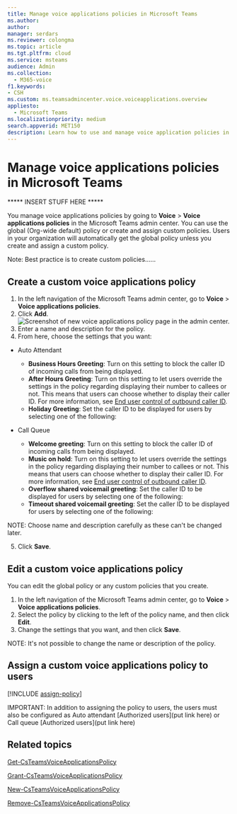 ```yaml
---
title: Manage voice applications policies in Microsoft Teams
ms.author: 
author: 
manager: serdars
ms.reviewer: colongma
ms.topic: article
ms.tgt.pltfrm: cloud
ms.service: msteams
audience: Admin
ms.collection: 
  - M365-voice
f1.keywords:
- CSH
ms.custom: ms.teamsadmincenter.voice.voiceapplications.overview
appliesto: 
  - Microsoft Teams
ms.localizationpriority: medium
search.appverid: MET150
description: Learn how to use and manage voice application policies in Microsoft Teams to enable end users to perform configuration changes on autho attendants and call queues.
---
```


# Manage voice applications policies in Microsoft Teams

***** INSERT STUFF HERE *****

You manage voice applications policies by going to **Voice** > **Voice applications policies** in the Microsoft Teams admin center. You can use the global (Org-wide default) policy or create and assign custom policies. Users in your organization will automatically get the global policy unless you create and assign a custom policy.

Note: Best practice is to create custom policies...... 

## Create a custom voice applications policy

1. In the left navigation of the Microsoft Teams admin center, go to **Voice** > **Voice applications policies**.
2. Click **Add**. <br>
![Screenshot of new voice applications policy page in the admin center.](media/caller-id-policies-add-policy.png)
3. Enter a name and description for the policy.
4. From here, choose the settings that you want:
- Auto Attendant
    - **Business Hours Greeting**: Turn on this setting to block the caller ID of incoming calls from being displayed.
    - **After Hours Greeting**: Turn on this setting to let users override the settings in the policy regarding displaying their number to callees or not. This means that users can choose whether to display their caller ID. For more information, see [End user control of outbound caller ID](./how-can-caller-id-be-used-in-your-organization.md#end-user-control-of-outbound-caller-id).
    - **Holiday Greeting**: Set the caller ID to be displayed for users by selecting one of the following:

- Call Queue
    - **Welcome greeting**: Turn on this setting to block the caller ID of incoming calls from being displayed.
    - **Music on hold**: Turn on this setting to let users override the settings in the policy regarding displaying their number to callees or not. This means that users can choose whether to display their caller ID. For more information, see [End user control of outbound caller ID](./how-can-caller-id-be-used-in-your-organization.md#end-user-control-of-outbound-caller-id).
    - **Overflow shared voicemail greeting**: Set the caller ID to be displayed for users by selecting one of the following:
    - **Timeout shared voicemail greeting**: Set the caller ID to be displayed for users by selecting one of the following:

NOTE: Choose name and description carefully as these can't be changed later.

5. Click **Save**.

## Edit a custom voice applications policy

You can edit the global policy or any custom policies that you create. 

1. In the left navigation of the Microsoft Teams admin center, go to **Voice** > **Voice applications policies**.
2. Select the policy by clicking to the left of the policy name, and then click **Edit**.
3. Change the settings that you want, and then click **Save**.

NOTE: It's not possible to change the name or description of the policy.

## Assign a custom voice applications policy to users

[!INCLUDE [assign-policy](includes/assign-policy.md)]

IMPORTANT: In addition to assigning the policy to users, the users must also be configured as Auto attendant [Authorized users](put link here) or Call queue [Authorized users](put link here)

## Related topics

[Get-CsTeamsVoiceApplicationsPolicy](/powershell/module/skype/get-csteamsvoiceapplicationspolicy)

[Grant-CsTeamsVoiceApplicationsPolicy](/powershell/module/skype/grant-csteamsvoiceapplicationspolicy)

[New-CsTeamsVoiceApplicationsPolicy](/powershell/module/skype/new-csteamsvoiceapplicationspolicy)

[Remove-CsTeamsVoiceApplicationsPolicy](/powershell/module/skype/remove-csteamsvoiceapplicationspolicy)
